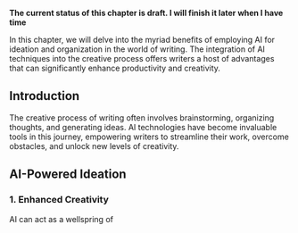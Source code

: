 **The current status of this chapter is draft. I will finish it later when I have time**

In this chapter, we will delve into the myriad benefits of employing AI for ideation and organization in the world of writing. The integration of AI techniques into the creative process offers writers a host of advantages that can significantly enhance productivity and creativity.

Introduction
------------

The creative process of writing often involves brainstorming, organizing thoughts, and generating ideas. AI technologies have become invaluable tools in this journey, empowering writers to streamline their work, overcome obstacles, and unlock new levels of creativity.

AI-Powered Ideation
-------------------

### 1. **Enhanced Creativity**

AI can act as a wellspring of
